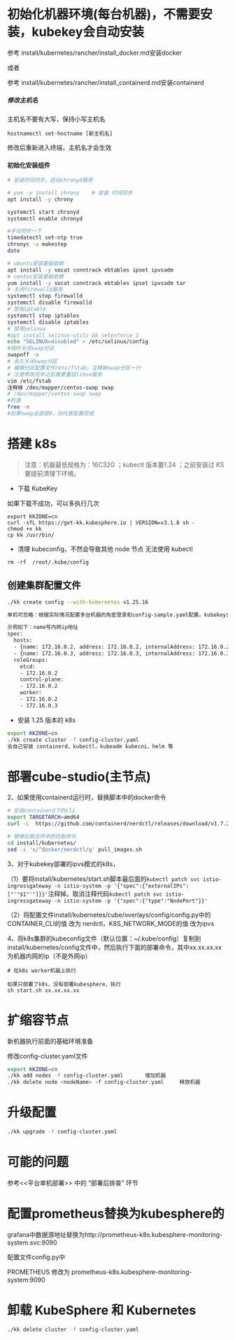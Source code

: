 
# 初始化机器环境(每台机器)，不需要安装，kubekey会自动安装

参考 install/kubernetes/rancher/install_docker.md安装docker

或者

参考 install/kubernetes/rancher/install_containerd.md安装containerd

##### 修改主机名

主机名不要有大写，保持小写主机名
```
hostnamectl set-hostname [新主机名]
```
修改后重新进入终端，主机名才会生效

#### 初始化安装组件
```bash
# 安装时间同步，启动chronyd服务

# yum -y install chrony    # 安装 时间同步
apt install -y chrony

systemctl start chronyd
systemctl enable chronyd

#手动同步一下
timedatectl set-ntp true
chronyc -a makestep
date

# ubuntu安装基础依赖
apt install -y socat conntrack ebtables ipset ipvsadm
# centos安装基础依赖
yum install -y socat conntrack ebtables ipset ipvsadm tar
# 关闭firewalld服务
systemctl stop firewalld
systemctl disable firewalld
# 禁用iptable
systemctl stop iptables
systemctl disable iptables
# 禁用selinux
#apt install selinux-utils && setenforce 1
echo "SELINUX=disabled" > /etc/selinux/config
#临时关闭swap分区
swapoff -a
# 永久关闭swap分区
# 编辑分区配置文件/etc/fstab，注释掉swap分区一行
# 注意修改完毕之后需要重启linux服务
vim /etc/fstab
注释掉 /dev/mapper/centos-swap swap
# /dev/mapper/centos-swap swap
#检查
free -m
#如果swap全部是0，则代表配置完成

```

# 搭建 k8s

> 注意：机器最低规格为：16C32G ；kubectl 版本要1.24 ；之前安装过 KS 要提前清理下环境。

* 下载 KubeKey 

如果下载不成功，可以多执行几次
```shell
export KKZONE=cn
curl -sfL https://get-kk.kubesphere.io | VERSION=v3.1.8 sh -
chmod +x kk
cp kk /usr/bin/
```

* 清理 kubeconfig，不然会导致其他 node 节点 无法使用 kubectl

```shell
rm -rf  /root/.kube/config
```

## 创建集群配置文件

```bash
./kk create config --with-kubernetes v1.25.16 

单机可忽略：根据实际情况配置多台机器的免密登录和config-sample.yaml配置。kubekey会使用这个文件里面的机器的账号密码登录远程机器执行添加命令

示例如下：name写内网ip地址
spec:
  hosts:
  - {name: 172.16.0.2, address: 172.16.0.2, internalAddress: 172.16.0.2, user: ubuntu, password: "Qcloud@123"}
  - {name: 172.16.0.3, address: 172.16.0.3, internalAddress: 172.16.0.3, user: ubuntu, password: "Qcloud@123"}
  roleGroups:
    etcd:
    - 172.16.0.2
    control-plane: 
    - 172.16.0.2
    worker:
    - 172.16.0.2
    - 172.16.0.3
```

*  安装 1.25 版本的 k8s
```bash
export KKZONE=cn
./kk create cluster -f config-cluster.yaml
会自己安装 containerd，kubectl，kubeadm kubecni，helm 等
```

# 部署cube-studio(主节点)

2、如果使用containerd运行时，替换脚本中的docker命令
```bash
# 安装containerd下的cli
export TARGETARCH=amd64
curl -L  https://github.com/containerd/nerdctl/releases/download/v1.7.2/nerdctl-1.7.2-linux-${TARGETARCH}.tar.gz | tar xzv -C /usr/local/bin nerdctl

# 替换拉取文件中的拉取命令
cd install/kubernetes/
sed -i 's/^docker/nerdctl/g' pull_images.sh

```

3、对于kubekey部署的ipvs模式的k8s，

  （1）要将install/kubernetes/start.sh脚本最后面的`kubectl patch svc istio-ingressgateway -n istio-system -p '{"spec":{"externalIPs":["'"$1"'"]}}'`注释掉。取消注释代码`kubectl patch svc istio-ingressgateway -n istio-system -p '{"spec":{"type":"NodePort"}}'`

  （2）将配置文件install/kubernetes/cube/overlays/config/config.py中的 CONTAINER_CLI的值 改为 nerdctl，K8S_NETWORK_MODE的值 改为ipvs


4、将k8s集群的kubeconfig文件（默认位置：~/.kube/config）复制到install/kubernetes/config文件中，然后执行下面的部署命令，其中xx.xx.xx.xx为机器内网的ip（不是外网ip）

```
# 在k8s worker机器上执行

如果只部署了k8s，没有部署kubesphere，执行
sh start.sh xx.xx.xx.xx
```

# 扩缩容节点

新机器执行前面的基础环境准备

修改config-cluster.yaml文件

```bash
export KKZONE=cn
./kk add nodes -f config-cluster.yaml       增加机器
./kk delete node <nodeName> -f config-cluster.yaml     释放机器
```

# 升级配置

```bash
./kk upgrade -f config-cluster.yaml
```

# 可能的问题

参考<<平台单机部署>> 中的 “部署后排查” 环节

# 配置prometheus替换为kubesphere的

grafana中数据源地址替换为http://prometheus-k8s.kubesphere-monitoring-system.svc:9090

配置文件config.py中

PROMETHEUS 修改为 prometheus-k8s.kubesphere-monitoring-system:9090

# 卸载 KubeSphere 和 Kubernetes

```bash
./kk delete cluster -f config-cluster.yaml
```
